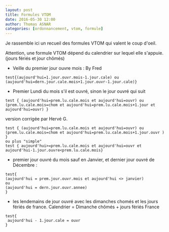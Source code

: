 ```yaml
---
layout: post
title: Formules VTOM
date: 2016-05-30 12:00
author: Thomas ASNAR
categories: [ordonnancement, vtom, formule]
---
```

Je rassemble ici un recueil des formules VTOM qui valent le coup d'oeil.

Attention, une formule VTOM dépend du calendrier sur lequel elle s'appuie. (jours fériés et jour chômés)

 * Veille du premier jour ouvre mois : By Fred 

```
test{(aujourd'hui=1.jour.ouvr.mois-1.jour.cale) ou (aujourd'hui=dern.jour.cale.mois+1.jour.ouvr-1.jour.cale)}
```

 * Premier Lundi du mois s'il est ouvré, sinon le jour ouvré qui suit

```
test { (aujourd'hui=prem.lu.cale.mois et aujourd'hui=ouvr) ou (prem.lu.cale.mois=chom et aujourd'hui=prem.lu.cale.mois+1.jour et aujourd'hui=ouvr) }
```

version corrigée par Hervé G.

```
test { (aujourd'hui=prem.lu.cale.mois et aujourd'hui=ouvr) ou (prem.lu.cale.mois=chom et aujourd'hui=prem.lu.cale.mois+1.jour.ouvr ) }
ou plus "simple"
test { aujourd'hui>=prem.lu.cale.mois et aujourd'hui=ouvr et aujourd'hui-1.jour.ouvre<prem.lu.cale.mois}
```

 * premier jour ouvré du mois sauf en Janvier, et dernier jour ouvré de Décembre :
 
```
test{
(aujourd'hui = prem.jour.ouvr.mois et aujourd'hui <> janvier)
ou
(aujourd'hui = dern.jour.ouvr.annee)
}
```

 *  les lendemains de jour ouvré avec les dimanches chomés et les jours fériés de france. Calendrier = Dimanche chômés + jours fériés France
 
```
test{
 aujourd'hui - 1.jour.cale = ouvr
}
``` 
 
